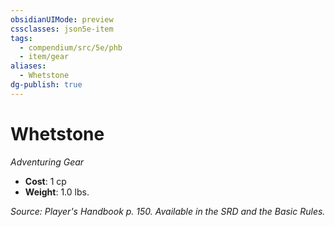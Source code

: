 ```yaml
---
obsidianUIMode: preview
cssclasses: json5e-item
tags:
  - compendium/src/5e/phb
  - item/gear
aliases:
  - Whetstone
dg-publish: true
---
```

# Whetstone
*Adventuring Gear*  

- **Cost**: 1 cp
- **Weight**: 1.0 lbs.

*Source: Player's Handbook p. 150. Available in the SRD and the Basic Rules.*
